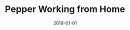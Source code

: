 ---
title: Pepper Working from Home
tags: social
image: pepper-wfh.jpg
alt: Pepper sitting in my new work from home space
date: 2019-01-01
---